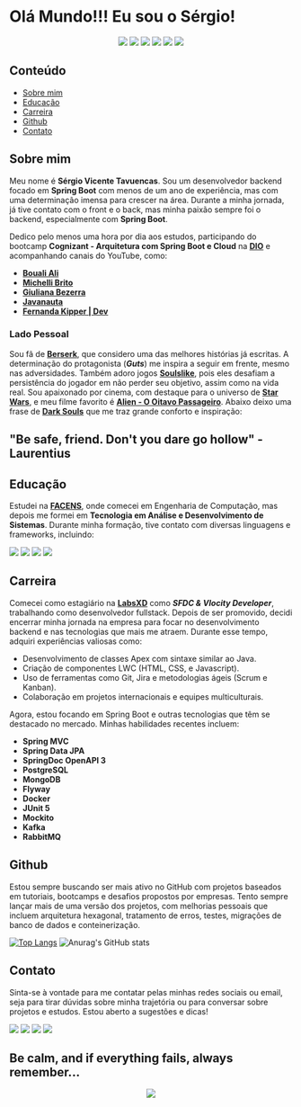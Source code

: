 # Olá Mundo!!! Eu sou o Sérgio!

<div align="center">
  <img src="https://img.shields.io/badge/Java-ED8B00?style=for-the-badge&logo=openjdk&logoColor=white">
  <img src="https://img.shields.io/badge/Spring%20Boot-6DB33F?style=for-the-badge&logo=spring&logoColor=white">
  <img src="https://img.shields.io/badge/Docker-2496ED?style=for-the-badge&logo=docker&logoColor=white">
  <img src="https://img.shields.io/badge/Mockito-25D366?style=for-the-badge&logo=mockito&logoColor=white">
  <img src="https://img.shields.io/badge/Kafka-231F20?style=for-the-badge&logo=apachekafka&logoColor=white">
  <img src="https://img.shields.io/badge/RabbitMQ-FF6600?style=for-the-badge&logo=rabbitmq&logoColor=white">
</div>


## Conteúdo
- [Sobre mim](#sobre-mim)
- [Educação](#educação)
- [Carreira](#carreira)
- [Github](#github)
- [Contato](#contato)

## Sobre mim
Meu nome é **Sérgio Vicente Tavuencas**. Sou um desenvolvedor backend focado em **Spring Boot** com menos de um ano de experiência, mas com uma determinação imensa para crescer na área. Durante a minha jornada, já tive contato com o front e o back, mas minha paixão sempre foi o backend, especialmente com **Spring Boot**.

Dedico pelo menos uma hora por dia aos estudos, participando do bootcamp **Cognizant - Arquitetura com Spring Boot e Cloud** na **[DIO](https://www.dio.me/)** e acompanhando canais do YouTube, como:

- **[Bouali Ali](https://www.youtube.com/@BoualiAli/videos)**
- **[Michelli Brito](https://www.youtube.com/@MichelliBrito/videos)**
- **[Giuliana Bezerra](https://www.youtube.com/@giulianabezerra/videos)**
- **[Javanauta](https://www.youtube.com/@javanauta/videos)**
- **[Fernanda Kipper | Dev](https://www.youtube.com/@kipperdev)**

### Lado Pessoal
Sou fã de **[Berserk](https://pt.wikipedia.org/wiki/Berserk_(mang%C3%A1))**, que considero uma das melhores histórias já escritas. A determinação do protagonista (***Guts***) me inspira a seguir em frente, mesmo nas adversidades. Também adoro jogos **[Soulslike](https://pt.wikipedia.org/wiki/Soulslike)**, pois eles desafiam a persistência do jogador em não perder seu objetivo, assim como na vida real. Sou apaixonado por cinema, com destaque para o universo de **[Star Wars](https://pt.wikipedia.org/wiki/Star_Wars)**, e meu filme favorito é **[Alien - O Oitavo Passageiro](https://pt.wikipedia.org/wiki/Alien,_o_Oitavo_Passageiro)**. Abaixo deixo uma frase de **[Dark Souls](https://pt.wikipedia.org/wiki/Dark_Souls)** que me traz grande conforto e inspiração:

<H2><strong>"Be safe, friend. Don't you dare go hollow" - Laurentius</strong></H2>

## Educação
Estudei na **[FACENS](https://facens.br/)**, onde comecei em Engenharia de Computação, mas depois me formei em **Tecnologia em Análise e Desenvolvimento de Sistemas**. Durante minha formação, tive contato com diversas linguagens e frameworks, incluindo:

<div>
    <a href="https://pt.wikipedia.org/wiki/Java_(linguagem_de_programa%C3%A7%C3%A3o)" target="_blank"><img src="https://img.shields.io/badge/Java-ED8B00?style=for-the-badge&logo=openjdk&logoColor=white"></a>
    <a href="https://pt.wikipedia.org/wiki/Dart_(linguagem_de_programa%C3%A7%C3%A3o)" target="_blank"><img src="https://img.shields.io/badge/Dart-0175C2?style=for-the-badge&logo=dart&logoColor=white"></a>
    <a href="https://en.wikipedia.org/wiki/Spring_Boot" target="_blank"><img src="https://img.shields.io/badge/Spring-6DB33F?style=for-the-badge&logo=spring&logoColor=white"></a>
    <a href="https://pt.wikipedia.org/wiki/Flutter" target="_blank"><img src="https://img.shields.io/badge/Flutter-02569B?style=for-the-badge&logo=flutter&logoColor=white"></a>
</div>

## Carreira
Comecei como estagiário na **[LabsXD](https://www.linkedin.com/company/labsxd/)** como ***SFDC & Vlocity Developer***, trabalhando como desenvolvedor fullstack. Depois de ser promovido, decidi encerrar minha jornada na empresa para focar no desenvolvimento backend e nas tecnologias que mais me atraem. Durante esse tempo, adquiri experiências valiosas como:

- Desenvolvimento de classes Apex com sintaxe similar ao Java.
- Criação de componentes LWC (HTML, CSS, e Javascript).
- Uso de ferramentas como Git, Jira e metodologias ágeis (Scrum e Kanban).
- Colaboração em projetos internacionais e equipes multiculturais.

Agora, estou focando em Spring Boot e outras tecnologias que têm se destacado no mercado. Minhas habilidades recentes incluem:

- **Spring MVC**
- **Spring Data JPA**
- **SpringDoc OpenAPI 3**
- **PostgreSQL**
- **MongoDB**
- **Flyway**
- **Docker**
- **JUnit 5**
- **Mockito**
- **Kafka**
- **RabbitMQ**

## Github
Estou sempre buscando ser mais ativo no GitHub com projetos baseados em tutoriais, bootcamps e desafios propostos por empresas. Tento sempre lançar mais de uma versão dos projetos, com melhorias pessoais que incluem arquitetura hexagonal, tratamento de erros, testes, migrações de banco de dados e conteinerização.

[![Top Langs](https://github-readme-stats-git-masterrstaa-rickstaa.vercel.app/api/top-langs/?username=sergiotavuencas)](https://github.com/anuraghazra/github-readme-stats)
![Anurag's GitHub stats](https://github-readme-stats.vercel.app/api?username=sergiotavuencas\&hide=issues\&show_icons=true)

## Contato
Sinta-se à vontade para me contatar pelas minhas redes sociais ou email, seja para tirar dúvidas sobre minha trajetória ou para conversar sobre projetos e estudos. Estou aberto a sugestões e dicas!

<div> 
  <a href="https://github.com/sergiotavuencas/" target="_blank"><img src="https://img.shields.io/badge/GitHub-100000?style=for-the-badge&logo=github&logoColor=white"></a>
  <a href="mailto:sergiovicente_tavuenc@outlook.com"><img src="https://img.shields.io/badge/Microsoft_Outlook-0078D4?style=for-the-badge&logo=microsoft-outlook&logoColor=white"></a>
  <a href="mailto:sergiovicentetavuencas@gmail.com"><img src="https://img.shields.io/badge/-Gmail-%23333?style=for-the-badge&logo=gmail&logoColor=white"></a>
  <a href="http://www.linkedin.com/in/sergiotavuencas" target="_blank"><img src="https://img.shields.io/badge/LinkedIn-0077B5?style=for-the-badge&logo=linkedin&logoColor=white"></a> 
</div>

<H2><strong>Be calm, and if everything fails, always remember...</strong></H2>
<div align="center">
    <img src="https://i1.sndcdn.com/artworks-1lae660uaVjF0UQr-zDmt5g-t500x500.jpg">
</div>
